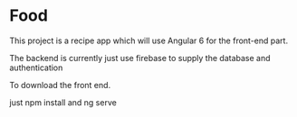 # Food

This project is a recipe app which will use Angular 6 for the front-end part. 

The backend is currently just use firebase to supply the database and authentication


To download the front end.

just npm install and ng serve

